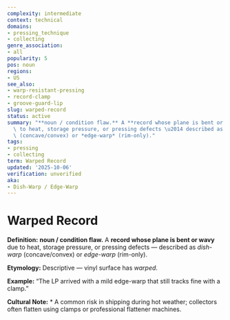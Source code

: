 ```yaml
---
complexity: intermediate
context: technical
domains:
- pressing_technique
- collecting
genre_association:
- all
popularity: 5
pos: noun
regions:
- US
see_also:
- warp-resistant-pressing
- record-clamp
- groove-guard-lip
slug: warped-record
status: active
summary: "**noun / condition flaw.** A **record whose plane is bent or wavy** due\
  \ to heat, storage pressure, or pressing defects \u2014 described as *dish-warp*\
  \ (concave/convex) or *edge-warp* (rim-only)."
tags:
- pressing
- collecting
term: Warped Record
updated: '2025-10-06'
verification: unverified
aka:
- Dish-Warp / Edge-Warp
---
```


# Warped Record

**Definition:** **noun / condition flaw.** A **record whose plane is bent or wavy** due to heat, storage pressure, or pressing defects — described as *dish-warp* (concave/convex) or *edge-warp* (rim-only).

**Etymology:** Descriptive — vinyl surface has *warped*.

**Example:** “The LP arrived with a mild edge-warp that still tracks fine with a clamp.”

**Cultural Note:** * A common risk in shipping during hot weather; collectors often flatten using clamps or professional flattener machines.

